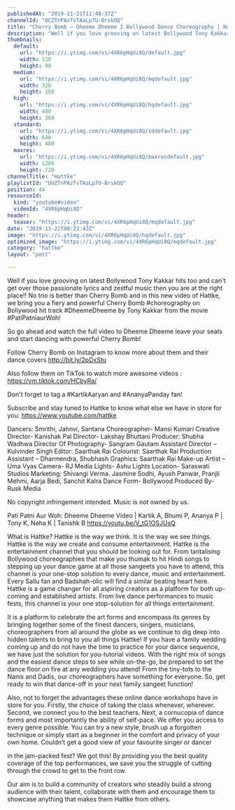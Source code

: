```yaml
---
publishedAt: "2019-11-21T11:48:37Z"
channelId: "UCZTnPAzTvTAaLp7U-BrskOQ"
title: "Cherry Bomb – Dheeme Dheeme I Bollywood Dance Choreography | Hattke"
description: "Well if you love grooving on latest Bollywood Tony Kakkar hits too and can't get over those passionate lyrics and zestful music then you are at the right place!! No trio is better than Cherry Bomb and in this new video of Hattke, we bring you a fiery and powerful Cherry Bomb #choreography on Bollywood hit track #DheemeDheeme by Tony Kakkar from the movie #PatiPatniaurWoh!\n\nSo go ahead and watch the full video to Dheeme Dheeme leave your seats and start dancing with powerful Cherry Bomb!\n\nFollow Cherry Bomb on Instagram to know more about them and their dance covers http://bit.ly/2pDxStu\n\nAlso follow them on TikTok  to watch more awesome videos : https://vm.tiktok.com/HCbyRa/\n\nDon't forget to tag a #KartikAaryan and #AnanyaPanday fan!\n\nSubscribe and stay tuned to Hattke to know what else we have in store for you: https://www.youtube.com/hattke\n\nDancers: Smrithi, Jahnvi, Santana\nChoreographer- Mansi Kumari\nCreative Director- Kanishak Pal\nDirector- Lakshay Bhuttani\nProducer: Shubha Wadhwa\nDirector Of Photography- Sangram Gautam\nAssistant Director – Kulvinder Singh\nEditor: Saarthak Rai\nColourist: Saarthak Rai\nProduction Assistant – Dharmendra, Shubhash\nGraphics: Saarthak Rai\nMake-up Artist – Uma Vyas\nCamera- RJ Media\nLights- Ashu Lights\nLocation- Saraswati Studios\nMarketing: Shivangi Verma. Jasmine Sodhi, Ayush Panwar, Pranjli Mehmi, Aarja Bedi, Sanchit Kalra\nDance Form- Bollywood\nProduced By- Rusk Media\n\nNo copyright infringement intended. Music is not owned by us. \n\nPati Patni Aur Woh: Dheeme Dheeme Video | Kartik A, Bhumi P, Ananya P | Tony K, Neha K | Tanishk B\nhttps://youtu.be/V_tG1OSJUsQ\n\nWhat is Hattke? Hattke is the way we think. It is the way we see things. Hattke is the way we create and consume entertainment. Hattke is the entertainment channel that you should be looking out for. From tantalising Bollywood choreographies that make you thumak to hit Hindi songs to stepping up your dance game at all those sangeets you have to attend, this channel is your one-stop solution to every dance, music and entertainment. Every Sallu fan and Badshah-olic will find a similar beating heart here. Hattke is a game changer for all aspiring creators as a platform for both up-coming and established artists. From live dance performances to music fests, this channel is your one stop-solution for all things entertainment.\n\nIt is a platform to celebrate the art forms and encompass its genres by bringing together some of the finest dancers, singers, musicians, choreographers from all around the globe as we continue to dig deep into hidden talents to bring to you all things Hattke! If you have a family wedding coming up and do not have the time to practice for your dance sequence, we have just the solution for you-tutorial videos. With the right mix of songs and the easiest dance steps to see while on-the-go, be prepared to set the dance floor on fire at any wedding you attend! From the tiny-tots to the Nanis and Dadis, our choreographers have something for everyone. So, get ready to win that dance-off in your next family sangeet function!\n\nAlso, not to forget the advantages these online dance workshops have in store for you. Firstly, the choice of taking the class whenever, wherever. Second, we connect you to the best teachers. Next, a cornucopia of dance forms and most importantly the ability of self-pace. We offer you access to every genre possible. You can try a new style, brush up a forgotten technique or simply start as a beginner in the comfort and privacy of your own home. Couldn’t get a good view of your favourite singer or dancer\n\nin the jam-packed fest? We got this! By providing you the best quality coverage of the top performances, we save you the struggle of cutting through the crowd to get to the front row.\n\nOur aim is to build a community of creators who steadily build a strong audience with their talent, collaborate with them and encourage them to showcase anything that makes them Hattke from others."
thumbnails:
  default:
    url: "https://i.ytimg.com/vi/4XR6pHqUi8Q/default.jpg"
    width: 120
    height: 90
  medium:
    url: "https://i.ytimg.com/vi/4XR6pHqUi8Q/mqdefault.jpg"
    width: 320
    height: 180
  high:
    url: "https://i.ytimg.com/vi/4XR6pHqUi8Q/hqdefault.jpg"
    width: 480
    height: 360
  standard:
    url: "https://i.ytimg.com/vi/4XR6pHqUi8Q/sddefault.jpg"
    width: 640
    height: 480
  maxres:
    url: "https://i.ytimg.com/vi/4XR6pHqUi8Q/maxresdefault.jpg"
    width: 1280
    height: 720
channelTitle: "Hattke"
playlistId: "UUZTnPAzTvTAaLp7U-BrskOQ"
position: 44
resourceId:
  kind: "youtube#video"
  videoId: "4XR6pHqUi8Q"
header:
  teaser: "https://i.ytimg.com/vi/4XR6pHqUi8Q/mqdefault.jpg"
date: "2019-11-22T08:22:43Z"
image: "https://i.ytimg.com/vi/4XR6pHqUi8Q/hqdefault.jpg"
optimized_image: "https://i.ytimg.com/vi/4XR6pHqUi8Q/mqdefault.jpg"
category: "hattke"
layout: "post"

---
```

Well if you love grooving on latest Bollywood Tony Kakkar hits too and can't get over those passionate lyrics and zestful music then you are at the right place!! No trio is better than Cherry Bomb and in this new video of Hattke, we bring you a fiery and powerful Cherry Bomb #choreography on Bollywood hit track #DheemeDheeme by Tony Kakkar from the movie #PatiPatniaurWoh!

So go ahead and watch the full video to Dheeme Dheeme leave your seats and start dancing with powerful Cherry Bomb!

Follow Cherry Bomb on Instagram to know more about them and their dance covers http://bit.ly/2pDxStu

Also follow them on TikTok  to watch more awesome videos : https://vm.tiktok.com/HCbyRa/

Don't forget to tag a #KartikAaryan and #AnanyaPanday fan!

Subscribe and stay tuned to Hattke to know what else we have in store for you: https://www.youtube.com/hattke

Dancers: Smrithi, Jahnvi, Santana
Choreographer- Mansi Kumari
Creative Director- Kanishak Pal
Director- Lakshay Bhuttani
Producer: Shubha Wadhwa
Director Of Photography- Sangram Gautam
Assistant Director – Kulvinder Singh
Editor: Saarthak Rai
Colourist: Saarthak Rai
Production Assistant – Dharmendra, Shubhash
Graphics: Saarthak Rai
Make-up Artist – Uma Vyas
Camera- RJ Media
Lights- Ashu Lights
Location- Saraswati Studios
Marketing: Shivangi Verma. Jasmine Sodhi, Ayush Panwar, Pranjli Mehmi, Aarja Bedi, Sanchit Kalra
Dance Form- Bollywood
Produced By- Rusk Media

No copyright infringement intended. Music is not owned by us. 

Pati Patni Aur Woh: Dheeme Dheeme Video | Kartik A, Bhumi P, Ananya P | Tony K, Neha K | Tanishk B
https://youtu.be/V_tG1OSJUsQ

What is Hattke? Hattke is the way we think. It is the way we see things. Hattke is the way we create and consume entertainment. Hattke is the entertainment channel that you should be looking out for. From tantalising Bollywood choreographies that make you thumak to hit Hindi songs to stepping up your dance game at all those sangeets you have to attend, this channel is your one-stop solution to every dance, music and entertainment. Every Sallu fan and Badshah-olic will find a similar beating heart here. Hattke is a game changer for all aspiring creators as a platform for both up-coming and established artists. From live dance performances to music fests, this channel is your one stop-solution for all things entertainment.

It is a platform to celebrate the art forms and encompass its genres by bringing together some of the finest dancers, singers, musicians, choreographers from all around the globe as we continue to dig deep into hidden talents to bring to you all things Hattke! If you have a family wedding coming up and do not have the time to practice for your dance sequence, we have just the solution for you-tutorial videos. With the right mix of songs and the easiest dance steps to see while on-the-go, be prepared to set the dance floor on fire at any wedding you attend! From the tiny-tots to the Nanis and Dadis, our choreographers have something for everyone. So, get ready to win that dance-off in your next family sangeet function!

Also, not to forget the advantages these online dance workshops have in store for you. Firstly, the choice of taking the class whenever, wherever. Second, we connect you to the best teachers. Next, a cornucopia of dance forms and most importantly the ability of self-pace. We offer you access to every genre possible. You can try a new style, brush up a forgotten technique or simply start as a beginner in the comfort and privacy of your own home. Couldn’t get a good view of your favourite singer or dancer

in the jam-packed fest? We got this! By providing you the best quality coverage of the top performances, we save you the struggle of cutting through the crowd to get to the front row.

Our aim is to build a community of creators who steadily build a strong audience with their talent, collaborate with them and encourage them to showcase anything that makes them Hattke from others.